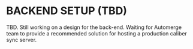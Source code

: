 # BACKEND SETUP (TBD)
TBD. Still working on a design for the back-end.  Waiting for Automerge team to provide a recommended solution for hosting a production caliber sync server.

